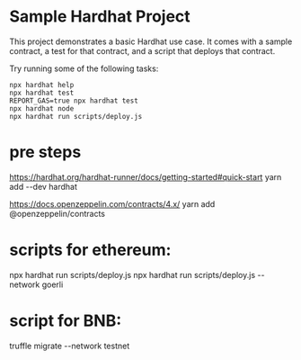 # Sample Hardhat Project

This project demonstrates a basic Hardhat use case. It comes with a sample contract, a test for that contract, and a script that deploys that contract.

Try running some of the following tasks:

```shell
npx hardhat help
npx hardhat test
REPORT_GAS=true npx hardhat test
npx hardhat node
npx hardhat run scripts/deploy.js
```
# pre steps
https://hardhat.org/hardhat-runner/docs/getting-started#quick-start
yarn add --dev hardhat

https://docs.openzeppelin.com/contracts/4.x/
yarn add @openzeppelin/contracts

# scripts for ethereum:
npx hardhat run scripts/deploy.js
npx hardhat run scripts/deploy.js --network goerli

# script for BNB:
truffle migrate --network testnet
